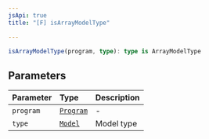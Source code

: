 ```yaml
---
jsApi: true
title: "[F] isArrayModelType"

---
```

```ts
isArrayModelType(program, type): type is ArrayModelType
```

## Parameters

| Parameter | Type | Description |
| :------ | :------ | :------ |
| `program` | [`Program`](../interfaces/Program.md) | - |
| `type` | [`Model`](../interfaces/Model.md) | Model type |
